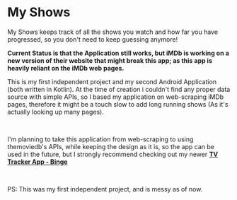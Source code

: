 # My Shows

My Shows keeps track of all the shows you watch and how far you have progressed, so you don't need to keep guessing anymore!

**Current Status is that the Application still works, but iMDb is working on a new version of their website that might break this app; as this app is heavily reliant on the iMDb web pages.**

This is my first independent project and my second Android Application (both written in Kotlin). At the time of creation i couldn't find any proper data source with simple APIs, so I based my application on web-scraping iMDb pages, therefore it might be a touch slow to add long running shows (As it's actually looking up many pages).

<br>

I'm planning to take this application from web-scraping to using themoviedb's APIs, while keeping the design as it is, so the app can be used in the future, but I strongly recommend checking out my newer [**TV Tracker App - Binge**](https://github.com/Akisan98/Akisan98/releases)

<br>

PS: This was my first independent project, and is messy as of now. 